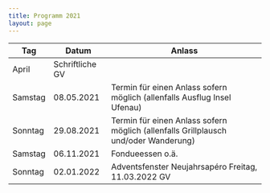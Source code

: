 ```yaml
---
title: Programm 2021
layout: page
---
```


Tag|Datum|Anlass
---|-----|------
| April | Schriftliche GV
Samstag | 08.05.2021 | Termin für einen Anlass sofern möglich  (allenfalls Ausflug Insel Ufenau)
Sonntag | 29.08.2021 | Termin für einen Anlass sofern möglich (allenfalls Grillplausch und/oder Wanderung) 
Samstag | 06.11.2021 | Fondueessen o.ä. 
Sonntag | 02.01.2022 | Adventsfenster Neujahrsapéro Freitag, 11.03.2022 GV 
